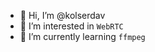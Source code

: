 - 👋 Hi, I’m @kolserdav
- 👀 I’m interested in `WebRTC`
- 🌱 I’m currently learning `ffmpeg`

<!---
kolserdav/kolserdav is a ✨ special ✨ repository because its `README.md` (this file) appears on your GitHub profile.
You can click the Preview link to take a look at your changes.
--->
